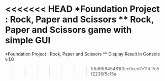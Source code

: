 <<<<<<< HEAD
\*Foundation Project : Rock, Paper and Scissors
\*\* Rock, Paper and Scissors game with simple GUI
=======
*Foundation Project : Rock, Paper and Scissors
** Display Result in Console v.1.0
>>>>>>> 5fb66f645481f0ce0ced7e11df7e5f2236f5c15a
